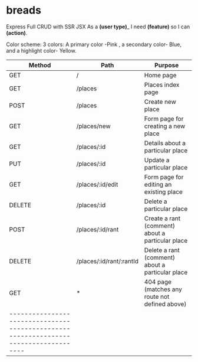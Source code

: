 # breads
Express Full CRUD with SSR JSX
As a ____(user type)_____ I need ____(feature)____ so I can ____(action)____.

Color scheme: 3 colors: A primary color -Pink , a secondary color- Blue, and a highlight color- Yellow.

|Method | Path                    | Purpose                                          |
|-------|-------------------------|------------------------------------------------- |
|GET    |  /                      | Home page                                        |
|GET    | /places                 | Places index page                                |
|POST   | /places                 | Create new place                                 |
|GET    |/places/new              | Form page for creating a new place               |
|GET    |/places/:id              | Details about a particular place                 |
|PUT    |/places/:id              | Update a particular place                        |
|GET    |/places/:id/edit         | Form page for editing an existing place          |
|DELETE |/places/:id              | Delete a particular place                        |
|POST   |/places/:id/rant         | Create a rant (comment) about a particular place |
|DELETE |/places/:id/rant/:rantId | Delete a rant (comment) about a particular place |
|GET    |  *                      | 404 page (matches any route not defined above)   |
|------------------------------------------------------------------------------------|
